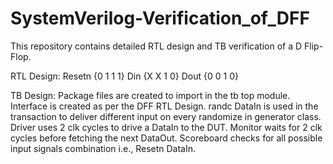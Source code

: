 # SystemVerilog-Verification_of_DFF
This repository contains detailed RTL design and TB verification of a D Flip-Flop.

RTL Design:
Resetn  {0  1  1  1}
Din     {X  X  1  0}
Dout    {0  0  1  0}

TB Design:
Package files are created to import in the tb top module.
Interface is created as per the DFF RTL Design.
randc DataIn is used in the transaction to deliver different input on every randomize in generator class.
Driver uses 2 clk cycles to drive a DataIn to the DUT.
Monitor waits for 2 clk cycles before fetching the next DataOut.
Scoreboard checks for all possible input signals combination i.e., Resetn DataIn.
